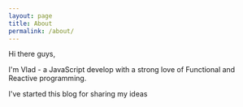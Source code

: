 ```yaml
---
layout: page
title: About
permalink: /about/
---
```


Hi there guys,

I'm Vlad - a JavaScript develop with a strong love of Functional and Reactive programming.

I've started this blog for sharing my ideas 
